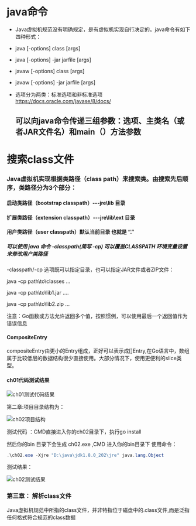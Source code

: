 # java命令
* Java虚拟机规范没有明确规定，是有虚拟机实现自行决定的。java命令有如下四种形式：

* java [-options] class [args]

* java [-options] -jar jarfile [args]

* javaw [-options] class [args]

* javaw [-options] -jar jarfile [args]

* 选项分为两类：标准选项和非标准选项  https://docs.oracle.com/javase/8/docs/

  ## 可以向java命令传递三组参数：选项、主类名（或者JAR文件名）和main（）方法参数



# 搜索class文件

### Java虚拟机实现根据类路径（class path）来搜索类。由搜索先后顺序，类路径分为3个部分：

#### 启动类路径（bootstrap classpath）---jre\lib 目录

#### 扩展类路径（extension classpath）---jre\lib\ext 目录

#### 用户类路径（user classpath）默认当前目录 也就是 “.”

##### 可以使用 java 命令 -classpath(简写 -cp) 可以覆盖CLASSPATH 环境变量设置来修改用户类路径

-classpath/-cp 选项既可以指定目录，也可以指定JAR文件或者ZIP文件：

java -cp path\to\classes ...

java -cp path\to\lib1.jar ....

java -cp path\to\lib2.zip ...



注意：Go函数或方法允许返回多个值，按照惯例，可以使用最后一个返回值作为错误信息

#### CompositeEntry

compositeEntry由更小的Entry组成，正好可以表示成[]Entry,在Go语言中，数组属于比较低层的数据结构很少直接使用。大部分情况下，使用更便利的slice类型。

#### ch01代码测试结果

![ch01测试代码结果](D:\go\workspace\src\jvmgo\imgdata\ch01测试代码结果.png)

第二章:项目目录结构为：

![ch02项目结构](D:\go\workspace\src\jvmgo\imgdata\ch02项目结构.png)

测试代码 ：CMD直接进入你的ch02目录下，执行go install 

然后你的bin 目录下会生成 ch02.exe ,CMD 进入你的bin目录下 使用命令： 

```powershell
.\ch02.exe -Xjre "D:\java\jdk1.8.0_202\jre" java.lang.Object 
```

测试结果：

![ch02测试结果](D:\go\workspace\src\jvmgo\imgdata\ch02测试结果.png)

### 第三章： 解析class文件

Java虚拟机规范中所指的class文件，并非特指位于磁盘中的.class文件,而是泛指任何格式符合规范的class数据

